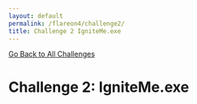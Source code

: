 ```yaml
---
layout: default
permalink: /flareon4/challenge2/
title: Challenge 2 IgniteMe.exe
---
```


[Go Back to All Challenges](https://securedorg.github.io/flareon4)

# Challenge 2: IgniteMe.exe #